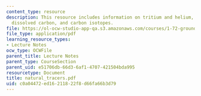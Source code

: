 ```yaml
---
content_type: resource
description: This resource includes information on tritium and helium, carbon isotopes,
  dissolved carbon, and carbon isotopes.
file: https://ol-ocw-studio-app-qa.s3.amazonaws.com/courses/1-72-groundwater-hydrology-fall-2005/c0a04472ed16211822f8d66fa66b3d79_natural_tracers.pdf
file_type: application/pdf
learning_resource_types:
- Lecture Notes
ocw_type: OCWFile
parent_title: Lecture Notes
parent_type: CourseSection
parent_uid: e51706db-66d3-6af1-4707-421504bda995
resourcetype: Document
title: natural_tracers.pdf
uid: c0a04472-ed16-2118-22f8-d66fa66b3d79
---
```


